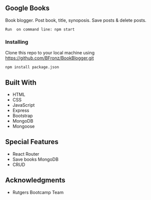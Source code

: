 ## Google Books

Book blogger. Post book, title, synoposis. Save posts & delete posts. 


```
Run  on command line: npm start

```

### Installing
Clone this repo to your local machine using https://github.com/BFronz/BookBlogger.git
 
```
npm install package.json

```

## Built With
* HTML
* CSS
* JavaScript
* Express
* Bootstrap
* MongoDB
* Mongoose


 
## Special Features
 - React Router
 - Save books MongoDB
 - CRUD

 
## Acknowledgments

* Rutgers Bootcamp Team
